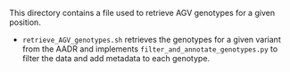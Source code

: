 This directory contains a file used to retrieve AGV genotypes for a given position.

- `retrieve_AGV_genotypes.sh` retrieves the genotypes for a given variant from the AADR and implements `filter_and_annotate_genotypes.py` to filter the data and add metadata to each genotype.